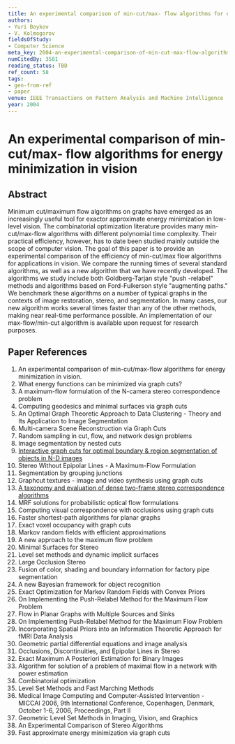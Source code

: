 ```yaml
---
title: An experimental comparison of min-cut/max- flow algorithms for energy minimization in vision
authors:
- Yuri Boykov
- V. Kolmogorov
fieldsOfStudy:
- Computer Science
meta_key: 2004-an-experimental-comparison-of-min-cut-max-flow-algorithms-for-energy-minimization-in-vision
numCitedBy: 3581
reading_status: TBD
ref_count: 58
tags:
- gen-from-ref
- paper
venue: IEEE Transactions on Pattern Analysis and Machine Intelligence
year: 2004
---
```


# An experimental comparison of min-cut/max- flow algorithms for energy minimization in vision

## Abstract

Minimum cut/maximum flow algorithms on graphs have emerged as an increasingly useful tool for exactor approximate energy minimization in low-level vision. The combinatorial optimization literature provides many min-cut/max-flow algorithms with different polynomial time complexity. Their practical efficiency, however, has to date been studied mainly outside the scope of computer vision. The goal of this paper is to provide an experimental comparison of the efficiency of min-cut/max flow algorithms for applications in vision. We compare the running times of several standard algorithms, as well as a new algorithm that we have recently developed. The algorithms we study include both Goldberg-Tarjan style "push -relabel" methods and algorithms based on Ford-Fulkerson style "augmenting paths." We benchmark these algorithms on a number of typical graphs in the contexts of image restoration, stereo, and segmentation. In many cases, our new algorithm works several times faster than any of the other methods, making near real-time performance possible. An implementation of our max-flow/min-cut algorithm is available upon request for research purposes.

## Paper References

1. An experimental comparison of min-cut/max-flow algorithms for energy minimization in vision.
2. What energy functions can be minimized via graph cuts?
3. A maximum-flow formulation of the N-camera stereo correspondence problem
4. Computing geodesics and minimal surfaces via graph cuts
5. An Optimal Graph Theoretic Approach to Data Clustering - Theory and Its Application to Image Segmentation
6. Multi-camera Scene Reconstruction via Graph Cuts
7. Random sampling in cut, flow, and network design problems
8. Image segmentation by nested cuts
9. [Interactive graph cuts for optimal boundary & region segmentation of objects in N-D images](2001-interactive-graph-cuts-for-optimal-boundary-region-segmentation-of-objects-in-n-d-images)
10. Stereo Without Epipolar Lines - A Maximum-Flow Formulation
11. Segmentation by grouping junctions
12. Graphcut textures - image and video synthesis using graph cuts
13. [A taxonomy and evaluation of dense two-frame stereo correspondence algorithms](2001-a-taxonomy-and-evaluation-of-dense-two-frame-stereo-correspondence-algorithms)
14. MRF solutions for probabilistic optical flow formulations
15. Computing visual correspondence with occlusions using graph cuts
16. Faster shortest-path algorithms for planar graphs
17. Exact voxel occupancy with graph cuts
18. Markov random fields with efficient approximations
19. A new approach to the maximum flow problem
20. Minimal Surfaces for Stereo
21. Level set methods and dynamic implicit surfaces
22. Large Occlusion Stereo
23. Fusion of color, shading and boundary information for factory pipe segmentation
24. A new Bayesian framework for object recognition
25. Exact Optimization for Markov Random Fields with Convex Priors
26. On Implementing the Push-Relabel Method for the Maximum Flow Problem
27. Flow in Planar Graphs with Multiple Sources and Sinks
28. On Implementing Push-Relabel Method for the Maximum Flow Problem
29. Incorporating Spatial Priors into an Information Theoretic Approach for fMRI Data Analysis
30. Geometric partial differential equations and image analysis
31. Occlusions, Discontinuities, and Epipolar Lines in Stereo
32. Exact Maximum A Posteriori Estimation for Binary Images
33. Algorithm for solution of a problem of maximal flow in a network with power estimation
34. Combinatorial optimization
35. Level Set Methods and Fast Marching Methods
36. Medical Image Computing and Computer-Assisted Intervention - MICCAI 2006, 9th International Conference, Copenhagen, Denmark, October 1-6, 2006, Proceedings, Part II
37. Geometric Level Set Methods in Imaging, Vision, and Graphics
38. An Experimental Comparison of Stereo Algorithms
39. Fast approximate energy minimization via graph cuts
